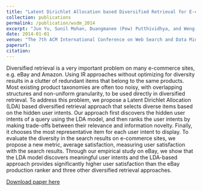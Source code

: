```yaml
---
title: "Latent Dirichlet Allocation based Diversified Retrieval for E-commerce Search."
collection: publications
permalink: /publication/wsdm_2014
excerpt: "Jun Yu, Sunil Mohan, Duangmanee (Pew) Putthividhya, and Weng-Keen Wong"
date: 2014-01-01
venue: "The 7th ACM International Conference on Web Search and Data Mining Conference (WSDM)"
paperurl:
citation:
---
```

Diversified retrieval is a very important problem on many e-commerce sites, e.g. eBay and Amazon. Using IR approaches without optimizing for diversity results in a clutter of redundant items that belong to the same products. Most existing product taxonomies are often too noisy, with overlapping structures and non-uniform granularity, to be used directly in diversified retrieval. To address this problem, we propose a Latent Dirichlet Allocation (LDA) based diversified retrieval approach that selects diverse items based on the hidden user intents. Our approach first discovers the hidden user intents of a query using the LDA model, and then ranks the user intents by making trade-offs between their relevance and information novelty. Finally, it chooses the most representative item for each user intent to display. To evaluate the diversity in the search results on e-commerce sites, we propose a new metric, average satisfaction, measuring user satisfaction with the search results. Through our empirical study on eBay, we show that the LDA model discovers meaningful user intents and the LDA-based approach provides significantly higher user satisfaction than the eBay production ranker and three other diversified retrieval approaches.

[Download paper here](https://github.com/zariable/zariable.github.io/blob/master/files/wsdm_2014.pdf)
